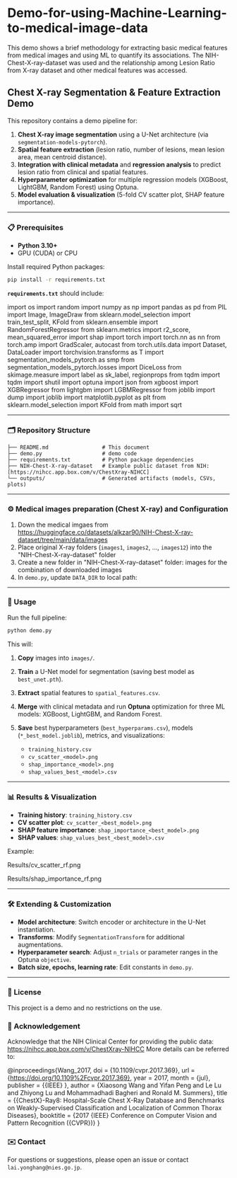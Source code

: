 # Demo-for-using-Machine-Learning-to-medical-image-data
This demo shows a brief methodology for extracting basic medical features from medical images and using ML to quantify its associations. The  NIH-Chest-X-ray-dataset was used and the relationship among Lesion Ratio from X-ray dataset and other medical features was accessed. 

## Chest X-ray Segmentation & Feature Extraction Demo

This repository contains a demo pipeline for:

1. **Chest X-ray image segmentation** using a U-Net architecture (via `segmentation-models-pytorch`).
2. **Spatial feature extraction** (lesion ratio, number of lesions, mean lesion area, mean centroid distance).
3. **Integration with clinical metadata** and **regression analysis** to predict lesion ratio from clinical and spatial features.
4. **Hyperparameter optimization** for multiple regression models (XGBoost, LightGBM, Random Forest) using Optuna.
5. **Model evaluation & visualization** (5-fold CV scatter plot, SHAP feature importance).

---

### 📋 Prerequisites

* **Python 3.10+**
* GPU (CUDA) or CPU

Install required Python packages:

```bash
pip install -r requirements.txt
```

**`requirements.txt`** should include:

import os
import random
import numpy as np
import pandas as pd
from PIL import Image, ImageDraw
from sklearn.model_selection import train_test_split, KFold
from sklearn.ensemble import RandomForestRegressor
from sklearn.metrics import r2_score, mean_squared_error
import shap
import torch
import torch.nn as nn
from torch.amp import GradScaler, autocast
from torch.utils.data import Dataset, DataLoader
import torchvision.transforms as T
import segmentation_models_pytorch as smp
from segmentation_models_pytorch.losses import DiceLoss
from skimage.measure import label as sk_label, regionprops
from tqdm import tqdm
import shutil
import optuna
import json
from xgboost import XGBRegressor
from lightgbm import LGBMRegressor
from joblib import dump
import joblib
import matplotlib.pyplot as plt
from sklearn.model_selection import KFold
from math import sqrt

---

### 🗂 Repository Structure

```
├── README.md                 # This document
├── demo.py                   # demo code
├── requirements.txt          # Python package dependencies
├── NIH-Chest-X-ray-dataset   # Example public dataset from NIH: [https://nihcc.app.box.com/v/ChestXray-NIHCC]
└── outputs/                  # Generated artifacts (models, CSVs, plots)
```

---

### ⚙️ Medical images preparation (Chest X-ray) and Configuration

1. Down the medical imgaes from https://huggingface.co/datasets/alkzar90/NIH-Chest-X-ray-dataset/tree/main/data/images
2. Place original X-ray folders (`images1`, `images2`, ..., `images12`) into the "NIH-Chest-X-ray-dataset" folder
3. Create a new folder in "NIH-Chest-X-ray-dataset" folder: images for the combination of downloaded images
4. In `demo.py`, update `DATA_DIR` to local path:

---

### 🚀 Usage

Run the full pipeline:

```bash
python demo.py
```

This will:

1. **Copy** images into `images/`.
2. **Train** a U-Net model for segmentation (saving best model as `best_unet.pth`).
3. **Extract** spatial features to `spatial_features.csv`.
4. **Merge** with clinical metadata and run **Optuna** optimization for three ML models: XGBoost, LightGBM, and Random Forest.
5. **Save** best hyperparameters (`best_hyperparams.csv`), models (`*_best_model.joblib`), metrics, and visualizations:

   * `training_history.csv`
   * `cv_scatter_<model>.png`
   * `shap_importance_<model>.png`
   * `shap_values_best_<model>.csv`

---

### 📊 Results & Visualization

* **Training history**: `training_history.csv`
* **CV scatter plot**: `cv_scatter_<best_model>.png`
* **SHAP feature importance**: `shap_importance_<best_model>.png`
* **SHAP values**: `shap_values_best_<best_model>.csv`

Example:

Results/cv_scatter_rf.png

Results/shap_importance_rf.png

---

### 🛠️ Extending & Customization

* **Model architecture**: Switch encoder or architecture in the U-Net instantiation.
* **Transforms**: Modify `SegmentationTransform` for additional augmentations.
* **Hyperparameter search**: Adjust `n_trials` or parameter ranges in the Optuna `objective`.
* **Batch size, epochs, learning rate**: Edit constants in `demo.py`.

---

### 📜 License

This project is a demo and no restrictions on the use. 

### 📜 Acknowledgement

Acknowledge that the NIH Clinical Center for providing the public data: https://nihcc.app.box.com/v/ChestXray-NIHCC
More details can be referred to: 
 
 @inproceedings{Wang_2017,
    doi = {10.1109/cvpr.2017.369},
    url = {https://doi.org/10.1109%2Fcvpr.2017.369},
    year = 2017,
    month = {jul},
    publisher = {{IEEE}
},
    author = {Xiaosong Wang and Yifan Peng and Le Lu and Zhiyong Lu and Mohammadhadi Bagheri and Ronald M. Summers},
    title = {{ChestX}-Ray8: Hospital-Scale Chest X-Ray Database and Benchmarks on Weakly-Supervised Classification and Localization of Common Thorax Diseases},
    booktitle = {2017 {IEEE} Conference on Computer Vision and Pattern Recognition ({CVPR})}
}


### ✉️ Contact

For questions or suggestions, please open an issue or contact `lai.yonghang@nies.go.jp`.


